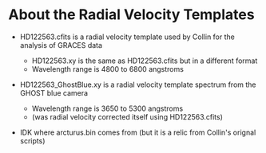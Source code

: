 # About the Radial Velocity Templates 

- HD122563.cfits is a radial velocity template used by Collin for the analysis of GRACES data

  - HD122563.xy is the same as HD122563.cfits but in a different format 
  - Wavelength range is 4800 to 6800 angstroms

- HD122563_GhostBlue.xy is a radial velocity template spectrum from the GHOST blue camera
  - Wavelength range is 3650 to 5300 angstroms
  - (was radial velocity corrected itself using HD122563.cfits)

- IDK where arcturus.bin comes from (but it is a relic from Collin's orignal scripts) 